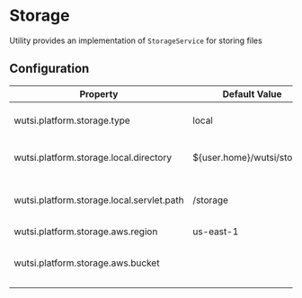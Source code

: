 # Storage
Utility provides an implementation of `StorageService` for storing files

## Configuration
| Property | Default Value | Description |
|----------|---------------|-------------|
| wutsi.platform.storage.type | local | Type of storage implementation: `local` or `aws` |
| wutsi.platform.storage.local.directory | ${user.home}/wutsi/storage | Directory where files are stored |
| wutsi.platform.storage.local.servlet.path | /storage | URL path of the servlet that serves the file stored | 
| wutsi.platform.storage.aws.region | us-east-1 | AWS Region |
| wutsi.platform.storage.aws.bucket | | REQUIRED - Name of the S3 bucket where files are stored |
